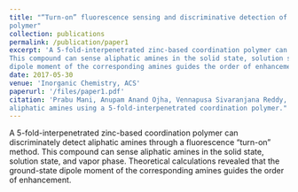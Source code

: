 ```yaml
---
title: "“Turn-on” fluorescence sensing and discriminative detection of aliphatic amines using a 5-fold-interpenetrated coordination 
polymer"
collection: publications
permalink: /publication/paper1
excerpt: 'A 5-fold-interpenetrated zinc-based coordination polymer can discriminately detect aliphatic amines through a fluorescence “turn-on” method. 
This compound can sense aliphatic amines in the solid state, solution state, and vapor phase. Theoretical calculations revealed that the ground-state 
dipole moment of the corresponding amines guides the order of enhancement.'
date: 2017-05-30
venue: 'Inorganic Chemistry, ACS'
paperurl: '/files/paper1.pdf'
citation: 'Prabu Mani, Anupam Anand Ojha, Vennapusa Sivaranjana Reddy, and Sukhendu Mandal. "“Turn-on” fluorescence sensing and discriminative detection of 
aliphatic amines using a 5-fold-interpenetrated coordination polymer." Inorganic Chemistry 56, no. 12 (2017): 6772-6775.'
---
```


A 5-fold-interpenetrated zinc-based coordination polymer can discriminately detect aliphatic amines through a fluorescence “turn-on” method. 
This compound can sense aliphatic amines in the solid state, solution state, and vapor phase. Theoretical calculations revealed that the ground-state 
dipole moment of the corresponding amines guides the order of enhancement.